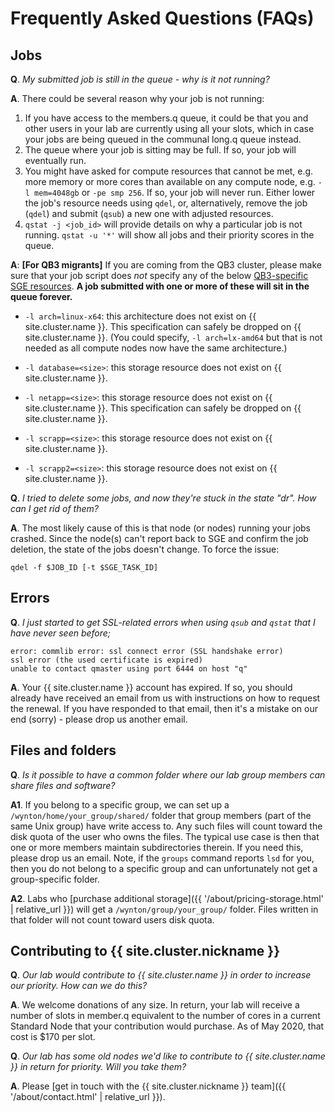 # Frequently Asked Questions (FAQs)

## Jobs

**Q**. _My submitted job is still in the queue - why is it not running?_

**A**. There could be several reason why your job is not running:
  1. If you have access to the members.q queue, it could be that you and other users in your lab are currently using all your slots, which in case your jobs are being queued in the communal long.q queue instead.
  2. The queue where your job is sitting may be full. If so, your job will eventually run.
  3. You might have asked for compute resources that cannot be met, e.g. more memory or more cores than available on any compute node, e.g. `-l mem=4048gb` or `-pe smp 256`.  If so, your job will never run.  Either lower the job's resource needs using `qdel`, or, alternatively,  remove the job (`qdel`) and submit (`qsub`) a new one with adjusted resources.
  4. `qstat -j <job_id>` will provide details on why a particular job is not running.  `qstat -u '*'` will show all jobs and their priority scores in the queue.

**A**: **[For QB3 migrants]** If you are coming from the QB3 cluster, please make sure that your job script does _not_ specify any of the below [QB3-specific SGE resources](https://salilab.org/qb3cluster/Cluster_Topology).  **A job submitted with one or more of these will sit in the queue forever.**

  - `-l arch=linux-x64`: this architecture does not exist on {{ site.cluster.name }}. This specification can safely be dropped on {{ site.cluster.name }}. (You could specify, `-l arch=lx-amd64` but that is not needed as all compute nodes now have the same architecture.)

  - `-l database=<size>`: this storage resource does not exist on {{ site.cluster.name }}.

  - `-l netapp=<size>`: this storage resource does not exist on {{ site.cluster.name }}. This specification can safely be dropped on {{ site.cluster.name }}.

  - `-l scrapp=<size>`: this storage resource does not exist on {{ site.cluster.name }}.

  - `-l scrapp2=<size>`: this storage resource does not exist on {{ site.cluster.name }}.

**Q**. _I tried to delete some jobs, and now they're stuck in the state "dr". How can I get rid of them?_

**A**. The most likely cause of this is that node (or nodes) running your jobs crashed.  Since the node(s) can't report back to SGE and confirm the job deletion, the state of the jobs doesn't change.  To force the issue:
```
qdel -f $JOB_ID [-t $SGE_TASK_ID]
```

## Errors

**Q**. _I just started to get SSL-related errors when using `qsub` and `qstat` that I have never seen before;_
```
error: commlib error: ssl connect error (SSL handshake error)
ssl error (the used certificate is expired)
unable to contact qmaster using port 6444 on host "q"
```

**A**. Your {{ site.cluster.name }} account has expired.  If so, you should already have received an email from us with instructions on how to request the renewal.  If you have responded to that email, then it's a mistake on our end (sorry) - please drop us another email.


## Files and folders

**Q**. _Is it possible to have a common folder where our lab group members can share files and software?_

**A1**. If you belong to a specific group, we can set up a `/wynton/home/your_group/shared/` folder that group members (part of the same Unix group) have write access to. Any such files will count toward the disk quota of the user who owns the files. The typical use case is then that one or more members maintain subdirectories therein.  If you need this, please drop us an email.  Note, if the `groups` command reports `lsd` for you, then you do not belong to a specific group and can unfortunately not get a group-specific folder.

**A2**. Labs who [purchase additional storage]({{ '/about/pricing-storage.html' | relative_url }}) will get a `/wynton/group/your_group/` folder.  Files written in that folder will not count toward users disk quota.

## Contributing to {{ site.cluster.nickname }}

**Q**. _Our lab would contribute to {{ site.cluster.name }} in order to increase our priority.  How can we do this?_

**A**. We welcome donations of any size.  In return, your lab will receive a number of slots in member.q equivalent to the number of cores in a current Standard Node that your contribution would purchase.  As of May 2020, that cost is $170 per slot.

**Q**. _Our lab has some old nodes we'd like to contribute to {{ site.cluster.name }} in return for priority. Will you take them?_

**A**. Please [get in touch with the {{ site.cluster.nickname }} team]({{ '/about/contact.html' | relative_url }}).
